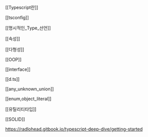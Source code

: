 
[[Typescript란]]

[[tsconfig]]

[[명시적인_Type_선언]]

[[속성]]

[[다형성]]

[[OOP]]

[[interface]]

[[d.ts]]

[[any_unknown_union]]

[[enum,object_literal]]

[[유틸리티타입]]

[[SOLID]]

https://radlohead.gitbook.io/typescript-deep-dive/getting-started